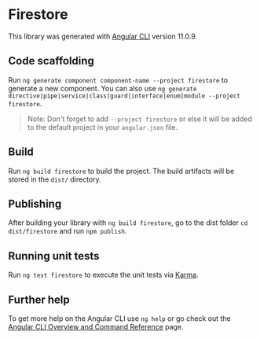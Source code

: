 # Firestore

This library was generated with [Angular CLI](https://github.com/angular/angular-cli) version 11.0.9.

## Code scaffolding

Run `ng generate component component-name --project firestore` to generate a new component. You can also use `ng generate directive|pipe|service|class|guard|interface|enum|module --project firestore`.
> Note: Don't forget to add `--project firestore` or else it will be added to the default project in your `angular.json` file. 

## Build

Run `ng build firestore` to build the project. The build artifacts will be stored in the `dist/` directory.

## Publishing

After building your library with `ng build firestore`, go to the dist folder `cd dist/firestore` and run `npm publish`.

## Running unit tests

Run `ng test firestore` to execute the unit tests via [Karma](https://karma-runner.github.io).

## Further help

To get more help on the Angular CLI use `ng help` or go check out the [Angular CLI Overview and Command Reference](https://angular.io/cli) page.
